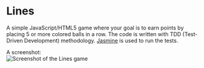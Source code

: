# Lines

A simple JavaScript/HTML5 game where your goal is to earn points by placing 5 or more colored balls in a row. The code is written with TDD (Test-Driven Development) methodology. [Jasmine](http://jasmine.github.io/) is used to run the tests.

A screenshot:  
![Screenshot of the Lines game](screenshot.png)
